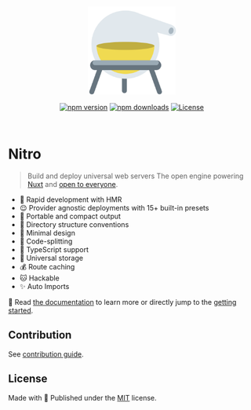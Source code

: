 <p align="center">
  <a href="https://nitro.unjs.io" target="_blank" rel="noopener noreferrer">
    <img width="180" src="./docs/public/nitro.svg" alt="Nitro logo">
  </a>
</p>
<p align="center">
  <a href="https://npmjs.com/package/nitropack"><img src="https://img.shields.io/npm/v/nitropack?style=flat&colorA=18181B&colorB=d8c449" alt="npm version"></a>
  <a href="https://npmjs.com/package/nitropack"><img src="https://img.shields.io/npm/dm/nitropack?style=flat&colorA=18181B&colorB=d8c449" alt="npm downloads"></a>
  <a href="https://github.com/unjs/nitro/blob/main/LICENSE"><img src="https://img.shields.io/github/license/unjs/nitro.svg?style=flat&colorA=18181B&colorB=d8c449" alt="License"></a>
</p>
<br/>

# Nitro

> Build and deploy universal web servers
> The open engine powering [Nuxt](https://nuxt.com) and [open to everyone](https://github.com/unjs/nitro/discussions/1015).

- 🐇 Rapid development with HMR
- 😌 Provider agnostic deployments with 15+ built-in presets
- 💼 Portable and compact output
- 📁 Directory structure conventions
- 🤏 Minimal design
- 🚀 Code-splitting
- 👕 TypeScript support
- 💾 Universal storage
- 💰 Route caching
- 🐱 Hackable
- ✨ Auto Imports

📖 Read [the documentation](https://nitro.unjs.io) to learn more or directly jump to the [getting started](https://nitro.unjs.io/guide/introduction/getting-started).

## Contribution

See [contribution guide](https://nitro.unjs.io/guide/community/contribution).

## License

Made with 💛 Published under the [MIT](./LICENSE) license.
